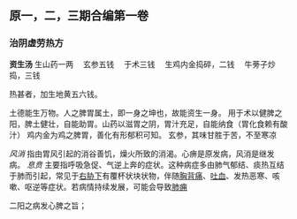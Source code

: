 ## 原一，二，三期合编第一卷


### 治阴虚劳热方

**资生汤**
生山药一两 　玄参五钱 　于术三钱 　生鸡内金捣碎，二钱 　牛蒡子炒捣，三钱

热甚者，加生地黄五六钱。

土德能生万物。人之脾胃属土，即一身之坤也，故能资生一身。
用于术以健脾之阳，脾土健壮，自能助胃。山药以滋胃之阴，胃汁充足，自能纳食（胃化食赖有酸汁）
鸡内金为鸡之脾胃，善化有形郁积可知。
玄参，其味甘胜于苦，不至寒凉


_风消_ 指由胃风引起的消谷善饥，燥火所致的消渴。心痹是原发病，风消是继发病。
_息贲_ 主要指呼吸急促、气逆上奔的症状。这种病症多由肺气郁结、痰热互结于肺而引起，常见于[右胁下](https://www.baidu.com/s?wd=%E5%8F%B3%E8%83%81%E4%B8%8B&rsv_idx=2&tn=baiduhome_pg&usm=3&ie=utf-8&rsv_pq=e6c41c2e007ffa21&oq=%E6%81%AF%E8%B4%B2&rsv_t=b974WGLS62THnlYCe2Sy4lPGeHnfzMaiwJjTu5aCAuCFt9iyNglAs7bcgt0bYZ%2BynHW4&sa=re_dqa_zy&icon=1)有覆杯状块状物，伴随[胸背痛](https://www.baidu.com/s?wd=%E8%83%B8%E8%83%8C%E7%97%9B&rsv_idx=2&tn=baiduhome_pg&usm=3&ie=utf-8&rsv_pq=e6c41c2e007ffa21&oq=%E6%81%AF%E8%B4%B2&rsv_t=b974WGLS62THnlYCe2Sy4lPGeHnfzMaiwJjTu5aCAuCFt9iyNglAs7bcgt0bYZ%2BynHW4&sa=re_dqa_zy&icon=1)、[吐血](https://www.baidu.com/s?wd=%E5%90%90%E8%A1%80&rsv_idx=2&tn=baiduhome_pg&usm=3&ie=utf-8&rsv_pq=e6c41c2e007ffa21&oq=%E6%81%AF%E8%B4%B2&rsv_t=b974WGLS62THnlYCe2Sy4lPGeHnfzMaiwJjTu5aCAuCFt9iyNglAs7bcgt0bYZ%2BynHW4&sa=re_dqa_zy&icon=1)、发热恶寒、咳嗽、呕逆等症状。若病情持续发展，可能会导致[肺痈](https://www.baidu.com/s?wd=%E8%82%BA%E7%97%88&rsv_idx=2&tn=baiduhome_pg&usm=3&ie=utf-8&rsv_pq=e6c41c2e007ffa21&oq=%E6%81%AF%E8%B4%B2&rsv_t=9dd8gEHVOCyEMeE83hekHEBunRezESnQHy%2Fqav8FNzYCsQLJJBet4wIHhBLGaYCLHPo4&sa=re_dqa_zy&icon=1)

二阳之病发心脾之旨；




























